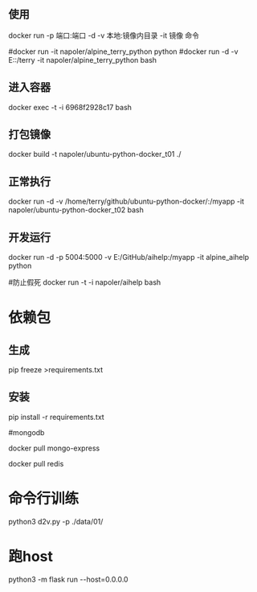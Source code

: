 ## 使用

docker run -p 端口:端口 -d -v 本地:镜像内目录  -it 镜像 命令 




#docker run -it napoler/alpine_terry_python python
#docker run -d -v E:\:/terry  -it napoler/alpine_terry_python bash


## 进入容器
docker exec -t -i 6968f2928c17  bash


## 打包镜像

docker build -t napoler/ubuntu-python-docker_t01 ./



## 正常执行
docker run -d -v /home/terry/github/ubuntu-python-docker/:/myapp -it napoler/ubuntu-python-docker_t02 bash



## 开发运行
docker run -d -p 5004:5000 -v E:/GitHub/aihelp:/myapp -it alpine_aihelp python

#防止假死
docker run  -t -i  napoler/aihelp bash


# 依赖包
## 生成
pip freeze >requirements.txt

## 安装
pip install -r requirements.txt


#mongodb

docker pull mongo-express

docker pull redis


# 命令行训练
 python3 d2v.py -p ./data/01/

# 跑host

python3 -m flask run --host=0.0.0.0
